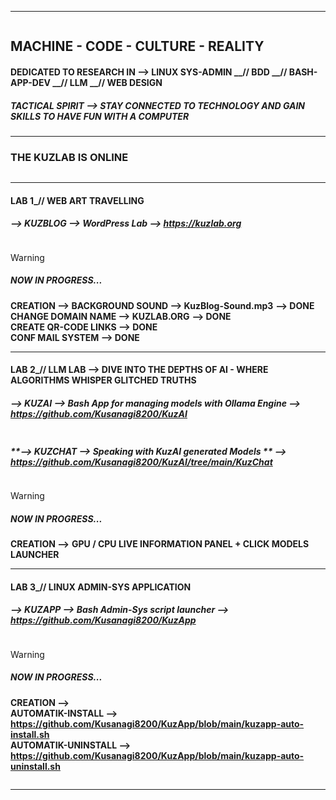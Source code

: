 ___________________________________________________________________________________________________________________
<picture>
 <source media="(prefers-color-scheme: dark)" srcset="https://github.com/Kusanagi8200/Kusanagi8200/blob/main/KUZLAB1.jpg">
 <source media="(prefers-color-scheme: light)" srcset="https://github.com/Kusanagi8200/Kusanagi8200/blob/main/KUZLAB1.jpg">
 <img alt="" src="">
</picture>

## **MACHINE - CODE - CULTURE - REALITY**

#### **DEDICATED TO RESEARCH IN --> LINUX SYS-ADMIN __// BDD __// BASH-APP-DEV __// LLM __// WEB DESIGN**

##### **TACTICAL SPIRIT --> STAY CONNECTED TO TECHNOLOGY AND GAIN SKILLS TO HAVE FUN WITH A COMPUTER**
___________________________________________________________________________________________________________________

### **THE KUZLAB IS ONLINE** 

<picture>
 <source media="(prefers-color-scheme: dark)" srcset="https://github.com/Kusanagi8200/Kusanagi8200/blob/main/QR-KUZLAB2.jpg">
 <source media="(prefers-color-scheme: light)" srcset="https://github.com/Kusanagi8200/Kusanagi8200/blob/main/QR-KUZLAB2.jpg">
 <img alt="" src="">
</picture>

_________________________________________________________________________________________________________________

#### **LAB 1_//    WEB ART TRAVELLING**

##### **--> KUZBLOG --> WordPress Lab --> https://kuzlab.org**
<picture>
 <source media="(prefers-color-scheme: dark)" srcset="https://github.com/Kusanagi8200/Kusanagi8200/blob/main/MAJOR2.png">
 <source media="(prefers-color-scheme: light)" srcset="https://github.com/Kusanagi8200/Kusanagi8200/blob/main/MAJOR2.png">
 <img alt="" src="">
</picture> 

> [!WARNING]  
> ##### **NOW IN PROGRESS...**
> **CREATION --> BACKGROUND SOUND --> KuzBlog-Sound.mp3** **--> DONE** \
> **CHANGE DOMAIN NAME --> KUZLAB.ORG** **--> DONE** \
> **CREATE QR-CODE LINKS --> DONE** \
> **CONF MAIL SYSTEM --> DONE**

___________________________________________________________________________________________________________________


#### **LAB 2_//    LLM LAB --> DIVE INTO THE DEPTHS OF AI - WHERE ALGORITHMS WHISPER GLITCHED TRUTHS**


##### **--> KUZAI --> Bash App for managing models with Ollama Engine --> https://github.com/Kusanagi8200/KuzAI**

<picture>
 <source media="(prefers-color-scheme: dark)" srcset="https://github.com/Kusanagi8200/KuzAI/blob/main/KuzAI.png">
 <source media="(prefers-color-scheme: light)" srcset="https://github.com/Kusanagi8200/KuzAI/blob/main/KuzAI.png"> 
 <img alt="" src="">
</picture> 

##### **--> KUZCHAT --> Speaking with KuzAI generated Models ** **--> https://github.com/Kusanagi8200/KuzAI/tree/main/KuzChat**

<picture>
 <source media="(prefers-color-scheme: dark)" srcset="https://github.com/Kusanagi8200/Kusanagi8200/blob/main/KUZCHAT.jpg">
 <source media="(prefers-color-scheme: light)" srcset="https://github.com/Kusanagi8200/Kusanagi8200/blob/main/KUZCHAT.jpg">
 <img alt="" src="">
</picture> 

> [!WARNING]  
> ##### **NOW IN PROGRESS...**
>
> **CREATION -->**
> **GPU / CPU LIVE INFORMATION PANEL + CLICK MODELS LAUNCHER**
> 
___________________________________________________________________________________________________________________


#### **LAB 3_//    LINUX ADMIN-SYS APPLICATION**


##### **--> KUZAPP --> Bash Admin-Sys script launcher --> https://github.com/Kusanagi8200/KuzApp**
<picture>
 <source media="(prefers-color-scheme: dark)" srcset="https://github.com/Kusanagi8200/Kusanagi8200/blob/main/KUZAPP.jpg">
 <source media="(prefers-color-scheme: light)" srcset="https://github.com/Kusanagi8200/Kusanagi8200/blob/main/KUZAPP.jpg">
 <img alt="" src="">
</picture> 

> [!WARNING]  
> ##### **NOW IN PROGRESS...**
> 
> **CREATION -->** \
> **AUTOMATIK-INSTALL --> https://github.com/Kusanagi8200/KuzApp/blob/main/kuzapp-auto-install.sh** \
  **AUTOMATIK-UNINSTALL --> https://github.com/Kusanagi8200/KuzApp/blob/main/kuzapp-auto-uninstall.sh**

<picture>
 <source media="(prefers-color-scheme: dark)" srcset="https://github.com/Kusanagi8200/KuzApp/blob/main/kuzapp-images/KUZAPP-AUTO.jpg">
 <source media="(prefers-color-scheme: light)" srcset="https://github.com/Kusanagi8200/KuzApp/blob/main/kuzapp-images/KUZAPP-AUTO.jpg">
 <img alt="" src="">
</picture> 


___________________________________________________________________________________________________________________
